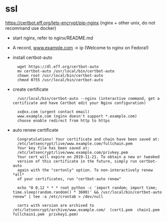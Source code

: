 
# ssl

https://certbot.eff.org/lets-encrypt/pip-nginx (nginx + other unix, do not recommand use docker)

- start nginx, refer to nginx/README.md
- A record, www.example.com -> ip (Welcome to nginx on Fedora!)
- install certbot-auto

        wget https://dl.eff.org/certbot-auto
        mv certbot-auto /usr/local/bin/certbot-auto
        chown root /usr/local/bin/certbot-auto
        chmod 0755 /usr/local/bin/certbot-auto

- create certificate

        /usr/local/bin/certbot-auto --nginx (interactive command, get a certificate and have Certbot edit your Nginx configuration)

        xx@xx.com (urgent contact email)
        www.example.com (nginx doesn't support *.example.com)
        choose enable redirect from http to https

- auto renew certificate

        Congratulations! Your certificate and chain have been saved at:
        /etc/letsencrypt/live/www.example.com/fullchain.pem
        Your key file has been saved at:
        /etc/letsencrypt/live/www.example.com/privkey.pem
        Your cert will expire on 2019-11-21. To obtain a new or tweaked
        version of this certificate in the future, simply run certbot-auto
        again with the "certonly" option. To non-interactively renew *all*
        of your certificates, run "certbot-auto renew"

        echo "0 0,12 * * * root python -c 'import random; import time; time.sleep(random.random() * 3600)' && /usr/local/bin/certbot-auto renew" | tee -a /etc/crontab > /dev/null

        certs with version are archived to /etc/letsencrypt/archive/www.example.com/  (cert1.pem  chain1.pem  fullchain1.pem  privkey1.pem)
